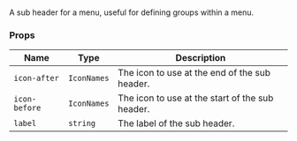 # <flux-menu-sub-header/>

A sub header for a menu, useful for defining groups within a menu.

### Props

| Name          | Type        | Description                                     |
|---------------|-------------|-------------------------------------------------|
| `icon-after`  | `IconNames` | The icon to use at the end of the sub header.   |
| `icon-before` | `IconNames` | The icon to use at the start of the sub header. |
| `label`       | `string`    | The label of the sub header.                    |
